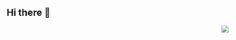 ## Hi there 👋
<img align="right" src="https://github-readme-stats-one-bice.vercel.app/api?username=BlueflameLi&show_icons=true&include_all_commits=true&count_private=true&role=OWNER,ORGANIZATION_MEMBER,COLLABORATOR" />
